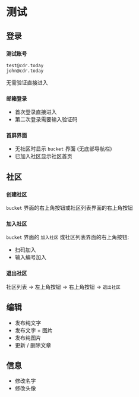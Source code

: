 # 测试

## 登录

### `测试账号`

```
test@cdr.today
john@cdr.today
```

无需验证直接进入


### `邮箱登录`

+ 首次登录直接进入
+ 第二次登录需要输入验证码

### `首屏界面`

+ 无社区时显示 `bucket` 界面 (无底部导航栏)
+ 已加入社区显示社区首页



## 社区

### `创建社区`

`bucket` 界面的右上角按钮或社区列表界面的右上角按钮

### `加入社区`

`bucket` 界面的 `加入社区` 或社区列表界面的右上角按钮:

+ 扫码加入
+ 输入编号加入


### `退出社区`

社区列表 -> 左上角按钮 -> 右上角按钮 -> `退出社区`


## 编辑

+ 发布纯文字
+ 发布文字 + 图片
+ 发布纯图片
+ 更新 / 删除文章

## 信息

+ 修改名字
+ 修改头像

